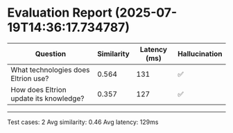# Evaluation Report (2025-07-19T14:36:17.734787)

| Question | Similarity | Latency (ms) | Hallucination |
|----------|------------|--------------|----------------|
| What technologies does Eltrion use? | 0.564 | 131 | ✅ |
| How does Eltrion update its knowledge? | 0.357 | 127 | ✅ |

---
Test cases: 2
Avg similarity: 0.46
Avg latency: 129ms
